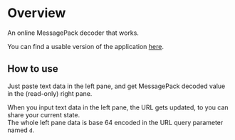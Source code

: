 # Overview

An online MessagePack decoder that works.

You can find a usable version of the application [here](https://tanukisharp.github.io/MessagePackDecoder/).

## How to use

Just paste text data in the left pane, and get MessagePack decoded value in the (read-only) right pane.

When you input text data in the left pane, the URL gets updated, to you can share your current state.<br/>
The whole left pane data is base 64 encoded in the URL query parameter named `d`.
